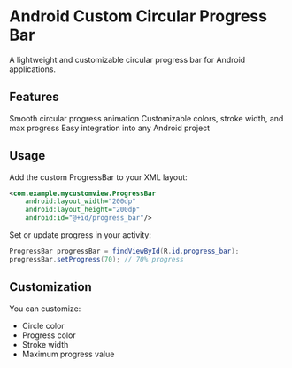 # Android Custom Circular Progress Bar
A lightweight and customizable circular progress bar for Android applications.

## Features
Smooth circular progress animation
Customizable colors, stroke width, and max progress
Easy integration into any Android project

## Usage
Add the custom ProgressBar to your XML layout:

```xml
<com.example.mycustomview.ProgressBar
    android:layout_width="200dp"
    android:layout_height="200dp"
    android:id="@+id/progress_bar"/>
```

Set or update progress in your activity:

```java
ProgressBar progressBar = findViewById(R.id.progress_bar);
progressBar.setProgress(70); // 70% progress
```

## Customization

You can customize:
- Circle color
- Progress color
- Stroke width
- Maximum progress value
